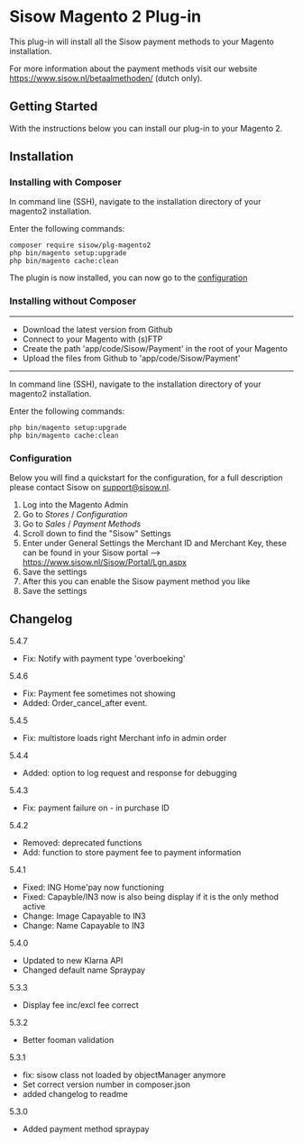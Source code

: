 # Sisow Magento 2 Plug-in

This plug-in will install all the Sisow payment methods to  your Magento installation. 

For more information about the payment methods visit our website https://www.sisow.nl/betaalmethoden/ (dutch only).

## Getting Started

With the instructions below you can install our plug-in to your Magento 2.

## Installation

### Installing with Composer

In command line (SSH), navigate to the installation directory of your magento2 installation.

Enter the following commands:

```
composer require sisow/plg-magento2
php bin/magento setup:upgrade
php bin/magento cache:clean
```

The plugin is now installed, you can now go to the [configuration](#configuration)

### Installing without Composer

---
- Download the latest version from Github
- Connect to your Magento with (s)FTP
- Create the path 'app/code/Sisow/Payment' in the root of your Magento
- Upload the files from Github to 'app/code/Sisow/Payment'
---

In command line (SSH), navigate to the installation directory of your magento2 installation.

Enter the following commands:

```
php bin/magento setup:upgrade
php bin/magento cache:clean
```

### Configuration

Below you will find a quickstart for the configuration, for a full description please contact Sisow on support@sisow.nl.
1. Log into the Magento Admin
2. Go to *Stores* / *Configuration*
3. Go to *Sales* / *Payment Methods*
4. Scroll down to find the "Sisow" Settings
5. Enter under General Settings the Merchant ID and Merchant Key, these can be found in your Sisow portal --> https://www.sisow.nl/Sisow/Portal/Lgn.aspx
6. Save the settings
7. After this you can enable the Sisow payment method you like
8. Save the settings

## Changelog
5.4.7
- Fix: Notify with payment type 'overboeking'

5.4.6
- Fix: Payment fee sometimes not showing
- Added: Order_cancel_after event.

5.4.5
- Fix: multistore loads right Merchant info in admin order

5.4.4
- Added: option to log request and response for debugging

5.4.3
- Fix: payment failure on - in purchase ID

5.4.2
- Removed: deprecated functions
- Add: function to store payment fee to payment information

5.4.1
- Fixed: ING Home'pay now functioning
- Fixed: Capayble/IN3 now is also being display if it is the only method active
- Change: Image Capayable to IN3
- Change: Name Capayable to IN3

5.4.0
- Updated to new Klarna API
- Changed default name Spraypay

5.3.3
- Display fee inc/excl fee correct

5.3.2
- Better fooman validation

5.3.1
- fix: sisow class not loaded by objectManager anymore
- Set correct version number in composer.json
- added changelog to readme

5.3.0
- Added payment method spraypay